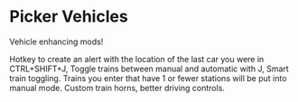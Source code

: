 # Picker Vehicles

Vehicle enhancing mods!

Hotkey to create an alert with the location of the last car you were in CTRL+SHIFT+J, Toggle trains between manual and automatic with J, Smart train toggling. Trains you enter that have 1 or fewer stations will be put into manual mode. Custom train horns, better driving controls.
